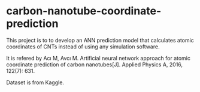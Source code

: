# carbon-nanotube-coordinate-prediction

This project is to to develop an ANN prediction model that calculates atomic coordinates of CNTs 
instead of using any simulation software.

It is refered by Acı M, Avcı M. Artificial neural network approach for atomic coordinate prediction of carbon nanotubes[J]. Applied Physics A, 2016, 122(7): 631.

Dataset is from Kaggle.
